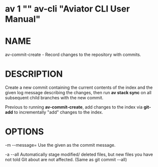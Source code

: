 # av 1 "" av-cli "Aviator CLI User Manual"

# NAME

av-commit-create - Record changes to the repository with commits.

# DESCRIPTION

Create a new commit containing the current contents of the index and the given log message describing the changes, then run **av stack sync** on all subsequent child branches with the new commit.

Previous to running **av-commit-create**, add changes to the index via **git-add** to incrementally "add" changes to the index.

# OPTIONS

-m <msg>
--message=<msg>
Use the given <msg> as the commit message.

-a
--all
Automatically stage modified/ deleted files, but new files you have not told Git about are not affected. (Same as git commit --all)
